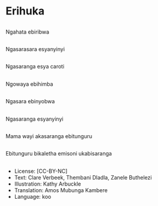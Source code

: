 # Erihuka

##
Ngahata ebiribwa

##
Ngasarasara esyanyinyi

##
Ngasaranga esya caroti

##
Ngowaya ebihimba

##
Ngasara ebinyobwa

##
Ngasaranga esyanyinyi

##
Mama wayi akasaranga ebitunguru

##
Ebitunguru bikaletha emisoni ukabisaranga

##
* License: [CC-BY-NC]
* Text: Clare Verbeek, Thembani Dladla, Zanele Buthelezi
* Illustration: Kathy Arbuckle
* Translation: Amos Mubunga Kambere
* Language: koo
